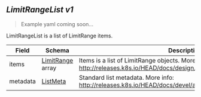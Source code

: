## *LimitRangeList v1*

> Example yaml coming soon...



LimitRangeList is a list of LimitRange items.



Field        | Schema     | Description
------------ | ---------- | -----------
items | [LimitRange](#limitrange-v1) array | Items is a list of LimitRange objects. More info: http://releases.k8s.io/HEAD/docs/design/admission_control_limit_range.md
metadata | [ListMeta](#listmeta-unversioned) | Standard list metadata. More info: http://releases.k8s.io/HEAD/docs/devel/api-conventions.md#types-kinds

